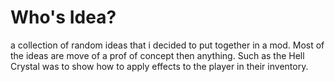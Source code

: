 # Who's Idea?
a collection of random ideas that i decided to put together in a mod. Most of the
ideas are move of a prof of concept then anything. Such as the Hell Crystal was to
show how to apply effects to the player in their inventory.